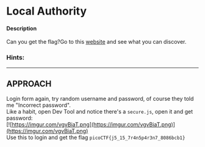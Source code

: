 
# Local Authority
#### Description


Can you get the flag?Go to this  [website](http://saturn.picoctf.net:49701/)  and see what you can discover.
### Hints: 

>  
----------------------------------------------------------------------

## **APPROACH**	
Login form again, try random username and password, of course they told me "Incorrect password". <br>Like a habit, open Dev Tool and notice there's a `secure.js`, open it and get password:<br>[![https://imgur.com/vgvBiaT.png](https://imgur.com/vgvBiaT.png)](https://imgur.com/vgvBiaT.png)<br> 
Use this to login and get the flag
`picoCTF{j5_15_7r4n5p4r3n7_8086bcb1}`
